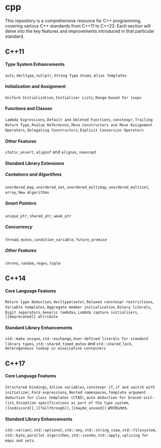 # cpp

This repository is a comprehensive resource for C++ programming, covering various C++ standards from C++11 to C++23. Each section will delve into the key features and improvements introduced in that particular standard.

## C++11

#### Type System Enhancements

`auto`, `decltype`, `nullptr`, `Strong Type Enums`, `Alias Templates`

#### Initialization and Assignment

`Uniform Initialization`, `Initializer Lists`, `Range-based for loops`

#### Functions and Classes

`Lambda Expressions`, `Default and Deleted Functions`, `constexpr`, `Trailing Return Type`, `Rvalue References`, `Move Constructors and Move Assignment Operators`, `Delegating Constructors`, `Explicit Conversion Operators`

#### Other Features

`static_assert`, `alignof` and `alignas`, `noexcept`

#### Standard Library Extensions

##### Containers and Algorithms

`unordered_map`, `unordered_set`, `unordered_multimap`, `unordered_multiset`, `array`, `New Algorithms`

##### Smart Pointers

`unique_ptr`, `shared_ptr`, `weak_ptr`

##### Concurrency

`thread`, `mutex`, `condition_variable`, `future`, `promise`

##### Other Features

`chrono`, `random`, `regex`, `tuple`

## C++14

#### Core Language Features

`Return type deduction`, `decltype(auto)`, `Relaxed constexpr restrictions`, `Variable templates`, `Aggregate member initialization`, `Binary literals`, `Digit separators`, `Generic lambdas`, `Lambda capture initializers`, `[[deprecated]] attribute`

#### Standard Library Enhancements

`std::make_unique`, `std::exchange`, `User-defined literals for standard library types`, `std::shared_timed_mutex` and `std::shared_lock`, `Heterogeneous lookup in associative containers`

## C++17


#### Core Language Features 

`Structured bindings`, `Inline variables`, `constexpr if`, `if and switch with initializer`, `Fold expressions`, `Nested namespaces`, `Template argument deduction for class templates (CTAD)`, `auto deduction for braced-init-list`, `Exception specifications as part of the type system`, `[[nodiscard]]`, `[[fallthrough]]`, `[[maybe_unused]]` attributes.

#### Standard Library Enhancements

`std::variant`, `std::optional`, `std::any`, `std::string_view`, `std::filesystem`, `std::byte`, `parallel algorithms`, `std::invoke`, `std::apply`, `splicing for maps and sets`.